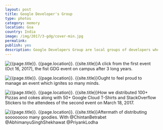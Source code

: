```yaml
---
layout: post
title: Google Developer's Group
type: photos
category: memory
location: Goa
country: India
image: /img/2017/3-gdg/cover-min.jpg 
permalink: 
publish: yes
description: Google Developers Group are local groups of developers who are specifically interested in Google products and APIs. Upon digging out I found out that our campus had GDG chapter until 2013 but was abruptly discountinued. Hence, along with @AbhimanyuSinghShekhawat I took the initiative of restarting that. We had our first event on October 10, 2016 followed by another event on March 18, 2017.
---
```

<!-- http://compressjpeg.com -->
<!-- http://compressimage.toolur.com/ 1024, 400-->
<p class="center"><img src="{{site.baseurl}}/img/2017/3-gdg/cover.jpg" alt="{{page.title}}. {{page.location}}. {{site.title}}" title="{{page.title}}">A click from the first event (Oct 16, 2017), the fist GDG event on campus after 3 long years.</p>

<p class="center"><img src="{{site.baseurl}}/img/2017/3-gdg/1.jpg" alt="{{page.title}}. {{page.location}}. {{site.title}}" title="{{page.title}}">Ought to feel proud to manage an event which ignites so many minds.</p>

<p class="center"><img src="{{site.baseurl}}/img/2017/3-gdg/2.jpg" alt="{{page.title}}. {{page.location}}. {{site.title}}" title="{{page.title}}">How we distributed 100+ Pizzas and cokes along with 50+ Google Cloud T-Shirts and StackOverflow Stickers to the attendees of the second event on March 18, 2017.</p>

<p class="center"><img src="{{site.baseurl}}/img/2017/3-gdg/3.jpg" alt="{{page.title}}. {{page.location}}. {{site.title}}" title="{{page.title}}">Aftermath of distributing soooooooo many goodies. With @ChintanBetrabet @AbhimanyuSinghShekhawat @PriyankLodha</p>



